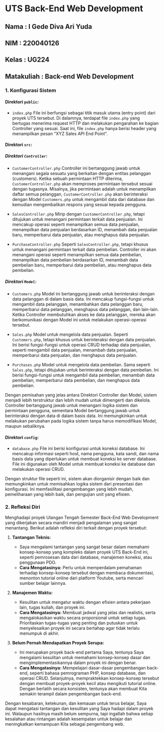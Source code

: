 # UTS Back-End Web Development

## Nama  : I Gede Diva Ari Yuda
## NIM   : 220040126
## Kelas : UG224
## Matakuliah  : Back-end Web Development

### 1. Konfigurasi Sistem

#### Direktori `public`:

- `index.php`
  File ini berfungsi sebagai titik masuk utama (entry point) dari proyek UTS tersebut. Di dalamnya, terdapat file `index.php` yang bertugas menerima request HTTP dan melakukan pengarahan ke bagian Controller yang sesuai. Saat ini, file `index.php` hanya berisi header yang menampilkan pesan "XYZ Sales API End Point".

#### Direktori `src`:

##### Direktori `Controller`:

- `CustomerController.php`
  Controller ini bertanggung jawab untuk menangani segala sesuatu yang berkaitan dengan entitas pelanggan (customers). Ketika sebuah permintaan HTTP diterima, `CustomerController.php` akan memproses permintaan tersebut sesuai dengan tugasnya. Misalnya, jika permintaan adalah untuk menampilkan daftar semua pelanggan, `CustomerController.php` akan berinteraksi dengan Model `Customers.php` untuk mengambil data dari database dan kemudian mengembalikan respons yang sesuai kepada pengguna.

- `SalesController.php`
  Mirip dengan `CustomerController.php`, tetapi ditujukan untuk menangani permintaan terkait data penjualan. Ini mencakup operasi seperti menampilkan semua data penjualan, menampilkan data penjualan berdasarkan ID, menambah data penjualan baru, memperbarui data penjualan, atau menghapus data penjualan.

- `PurchaseController.php`
  Seperti `SalesController.php`, tetapi khusus untuk menangani permintaan terkait data pembelian. Controller ini akan menangani operasi seperti menampilkan semua data pembelian, menampilkan data pembelian berdasarkan ID, menambah data pembelian baru, memperbarui data pembelian, atau menghapus data pembelian.

##### Direktori `Model`:

- `Customers.php`
  Model ini bertanggung jawab untuk berinteraksi dengan data pelanggan di dalam basis data. Ini mencakup fungsi-fungsi untuk mengambil data pelanggan, menambahkan data pelanggan baru, memperbarui data pelanggan, menghapus data pelanggan, dan lain-lain. Ketika Controller membutuhkan akses ke data pelanggan, mereka akan berkomunikasi dengan Model ini untuk melakukan operasi-operasi tersebut.

- `Sales.php`
  Model untuk mengelola data penjualan. Seperti `Customers.php`, tetapi khusus untuk berinteraksi dengan data penjualan. Ini berisi fungsi-fungsi untuk operasi CRUD terhadap data penjualan, seperti mengambil data penjualan, menambah data penjualan, memperbarui data penjualan, dan menghapus data penjualan.

- `Purchases.php`
  Model untuk mengelola data pembelian. Sama seperti `Sales.php`, tetapi ditujukan untuk berinteraksi dengan data pembelian. Ini berisi fungsi-fungsi untuk mengambil data pembelian, menambah data pembelian, memperbarui data pembelian, dan menghapus data pembelian.

Dengan pemisahan yang jelas antara Direktori Controller dan Model, sistem menjadi lebih terstruktur dan lebih mudah untuk dimengerti dan dikelola. Controller bertanggung jawab untuk menangani logika sistem dan permintaan pengguna, sementara Model bertanggung jawab untuk berinteraksi dengan data di dalam basis data. Ini memungkinkan untuk melakukan perubahan pada logika sistem tanpa harus memodifikasi Model, maupun sebaliknya.

#### Direktori `config`:

- `database.php`
  File ini berisi konfigurasi untuk koneksi database. Ini mencakup informasi seperti host, nama pengguna, kata sandi, dan nama basis data yang diperlukan untuk membuat koneksi ke server database. File ini digunakan oleh Model untuk membuat koneksi ke database dan melakukan operasi CRUD.

Dengan struktur file seperti ini, sistem akan diorganisir dengan baik dan memungkinkan untuk memisahkan logika sistem dari presentasi dan konfigurasi. Ini memfasilitasi pengembangan yang lebih mudah, pemeliharaan yang lebih baik, dan pengujian unit yang efisien.

### 2. Refleksi Diri

Menghadapi proyek Ulangan Tengah Semester Back-End Web Development yang dikerjakan secara mandiri menjadi pengalaman yang sangat menantang. Berikut adalah refleksi diri terkait dengan proyek tersebut:

1. **Tantangan Teknis:**
   - Saya mengalami tantangan yang sangat besar dalam memahami konsep-konsep yang kompleks dalam proyek UTS Back-End ini, seperti pemrosesan data dari database, manajemen koneksi, atau penggunaan PDO.
   - **Cara Mengatasinya:** Perlu untuk memperdalam pemahaman terhadap konsep-konsep tersebut dengan membaca dokumentasi, menonton tutorial online dari platform Youtube, serta mencari sumber belajar lainnya.

2. **Manajemen Waktu:**
   - Kesulitan untuk mengatur waktu dengan efisien antara pekerjaan lain, tugas kuliah, dan proyek ini.
   - **Cara Mengatasinya:** Membuat jadwal yang jelas dan realistis, serta mengalokasikan waktu secara proporsional untuk setiap tugas. Prioritaskan tugas-tugas yang penting dan putuskan untuk menyelesaikan proyek ini secara bertahap agar tidak terlalu menumpuk di akhir.

3. **Belum Pernah Mendapatkan Proyek Serupa:**
   - Ini merupakan proyek back-end pertama Saya, tentunya Saya mengalami kesulitan untuk memahami konsep-konsep dasar dan mengimplementasikannya dalam proyek ini dengan benar.
   - **Cara Mengatasinya:** Mempelajari dasar-dasar pengembangan back-end, seperti bahasa pemrograman PHP, konsep database, dan operasi CRUD. Selanjutnya, mempraktekkan konsep-konsep tersebut dengan membuat proyek-proyek kecil atau mengikuti tutorial online. Dengan berlatih secara konsisten, tentunya akan membuat Kita semakin terampil dalam pengembangan back-end.

Dengan kesabaran, ketekunan, dan kemauan untuk terus belajar, Saya dapat mengatasi tantangan dan kesulitan yang Saya hadapi dalam proyek ini. Walaupun hasilnya masih belum sempurna, tapi ingatlah bahwa setiap kesalahan atau rintangan adalah kesempatan untuk belajar dan meningkatkan kemampuan Kita sebagai pengembang web.